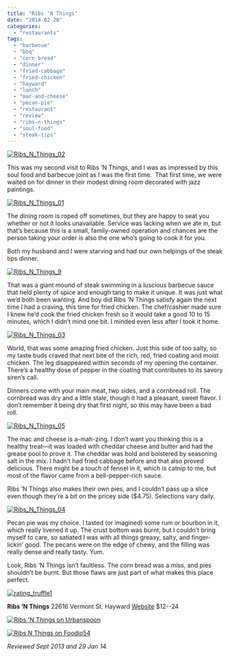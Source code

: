 ```yaml
---
title: "Ribs 'N Things"
date: "2014-02-20"
categories:
  - "restaurants"
tags:
  - "barbecue"
  - "bbq"
  - "corn-bread"
  - "dinner"
  - "fried-cabbage"
  - "fried-chicken"
  - "hayward"
  - "lunch"
  - "mac-and-cheese"
  - "pecan-pie"
  - "restaurant"
  - "review"
  - "ribs-n-things"
  - "soul-food"
  - "steak-tips"
---
```


[![Ribs_N_Things_02](http://s3.amazonaws.com/thegourmez-wpmedia/2014/02/Ribs_N_Things_02-500x365.jpg)](http://www.thegourmez.com/2014/02/abancay-mascara-del-sol-2010-crianza/ribs_n_things_02/)

This was my second visit to Ribs ‘N Things, and I was as impressed by this soul food and barbecue joint as I was the first time.  That first time, we were waited on for dinner in their modest dining room decorated with jazz paintings.

[![Ribs_N_Things_01](http://s3.amazonaws.com/thegourmez-wpmedia/2014/02/Ribs_N_Things_01-500x333.jpg)](http://www.thegourmez.com/2014/02/abancay-mascara-del-sol-2010-crianza/ribs_n_things_01/)

The dining room is roped off sometimes, but they are happy to seat you whether or not it looks unavailable. Service was lacking when we ate in, but that’s because this is a small, family-owned operation and chances are the person taking your order is also the one who’s going to cook it for you.

Both my husband and I were starving and had our own helpings of the steak tips dinner.

[![Ribs_N_Things_9](http://s3.amazonaws.com/thegourmez-wpmedia/2014/02/Ribs_N_Things_9-500x375.jpg)](http://www.thegourmez.com/2014/02/ribs-n-things/ribs_n_things_9/)

That was a giant mound of steak swimming in a luscious barbecue sauce that held plenty of spice and enough tang to make it unique. It was just what we’d both been wanting. And boy did Ribs ‘N Things satisfy again the next time I had a craving, this time for fried chicken. The chef/cashier made sure I knew he’d cook the fried chicken fresh so it would take a good 10 to 15 minutes, which I didn’t mind one bit. I minded even less after I took it home.

[![Ribs_N_Things_03](http://s3.amazonaws.com/thegourmez-wpmedia/2014/02/Ribs_N_Things_03-500x391.jpg)](http://www.thegourmez.com/2014/02/abancay-mascara-del-sol-2010-crianza/ribs_n_things_03/)

World, that was some amazing fried chicken. Just this side of too salty, so my taste buds craved that next bite of the rich, red, fried coating and moist chicken. The leg disappeared within seconds of my opening the container. There’s a healthy dose of pepper in the coating that contributes to its savory siren’s call.

Dinners come with your main meat, two sides, and a cornbread roll. The cornbread was dry and a little stale, though it had a pleasant, sweet flavor. I don’t remember it being dry that first night, so this may have been a bad roll.

[![Ribs_N_Things_05](http://s3.amazonaws.com/thegourmez-wpmedia/2014/02/Ribs_N_Things_05-333x500.jpg)](http://www.thegourmez.com/2014/02/abancay-mascara-del-sol-2010-crianza/ribs_n_things_05/)

The mac and cheese is a-mah-zing. I don’t want you thinking this is a healthy treat—it was loaded with cheddar cheese and butter and had the grease pool to prove it. The cheddar was bold and bolstered by seasoning salt in the mix. I hadn’t had fried cabbage before and that also proved delicious. There might be a touch of fennel in it, which is catnip to me, but most of the flavor came from a bell-pepper-rich sauce.

Ribs ‘N Things also makes their own pies, and I couldn’t pass up a slice even though they’re a bit on the pricey side ($4.75). Selections vary daily.

[![Ribs_N_Things_04](http://s3.amazonaws.com/thegourmez-wpmedia/2014/02/Ribs_N_Things_04-500x337.jpg)](http://www.thegourmez.com/2014/02/abancay-mascara-del-sol-2010-crianza/ribs_n_things_04/)

Pecan pie was my choice. I tasted (or imagined) some rum or bourbon in it, which really livened it up. The crust bottom was burnt, but I couldn’t bring myself to care, so satiated I was with all things greasy, salty, and finger-lickin’ good. The pecans were on the edge of chewy, and the filling was really dense and really tasty. Yum.

Look, Ribs ‘N Things isn’t faultless. The corn bread was a miss, and pies shouldn’t be burnt. But those flaws are just part of what makes this place perfect.

[![rating_truffle1](http://s3.amazonaws.com/thegourmez-wpmedia/2009/02/rating_truffle1.gif)](http://www.thegourmez.com/2009/02/silk-hope-winery-nc-traminette-2007/rating_truffle1/)

**Ribs ‘N Things** 22616 Vermont St. Hayward [Website](http://www.ribsandthingsbbq.com/) $12--24

[![Ribs 'N Things on Urbanspoon](http://www.urbanspoon.com/b/link/1810623/minilink.gif)](http://www.urbanspoon.com/r/6/1810623/restaurant/Ribs-N-Things-Hayward)

[![Ribs N Things on Foodio54](http://foodio54.com/images/badge-1-d593c.jpg)](http://foodio54.com/restaurant/Hayward-CA/d593c/Ribs-N-Things)

_Reviewed Sept 2013 and 29 Jan 14._

